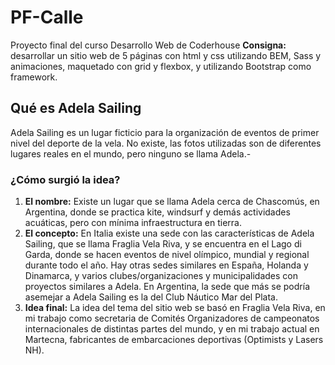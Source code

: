 # PF-Calle
Proyecto final del curso Desarrollo Web de Coderhouse
**Consigna:** desarrollar un sitio web de 5 páginas con html y css utilizando BEM, Sass y animaciones, maquetado con grid y flexbox, y utilizando Bootstrap como framework.
## Qué es Adela Sailing
Adela Sailing es un lugar ficticio para la organización de eventos de primer nivel del deporte de la vela. No existe, las fotos utilizadas son de diferentes lugares reales en el mundo, pero ninguno se llama Adela.-  
### ¿Cómo surgió la idea?
1) **El nombre:**
   Existe un lugar que se llama Adela cerca de Chascomús, en Argentina, donde se practica kite, windsurf y demás actividades acuáticas, pero con mínima infraestructura en tierra.
2) **El concepto:**
   En Italia existe una sede con las características de Adela Sailing, que se llama Fraglia Vela Riva, y se encuentra en el Lago di Garda, donde se hacen eventos de nivel olímpico, mundial y regional durante todo el año. Hay otras sedes similares en España, Holanda y Dinamarca, y varios clubes/organizaciones y municipalidades con proyectos similares a Adela. En Argentina, la sede que más se podría asemejar a Adela Sailing es la del Club Náutico Mar del Plata.
3) **Idea final:**
   La idea del tema del sitio web se basó en Fraglia Vela Riva, en mi trabajo como secretaria de Comités Organizadores de campeonatos internacionales de distintas partes del mundo, y en mi trabajo actual en Martecna, fabricantes de embarcaciones deportivas (Optimists y Lasers NH).

